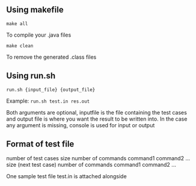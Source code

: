 ## Using makefile
```make all```

To compile your .java files

```make clean```

To remove the generated .class files

## Using run.sh
```run.sh {input_file} {output_file}```

Example:
```run.sh test.in res.out```

Both arguments are optional, inputfile is the file containing the test cases and output file is where you want the result to be written into.
In the case any argument is missing, console is used for input or output

## Format of test file

number of test cases
size
number of commands
command1
command2
...
size (next test case)
number of commands
command1
command2
...

One sample test file test.in is attached alongside
